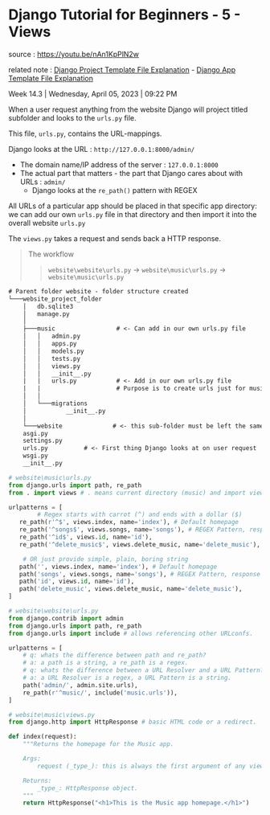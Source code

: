 # Django Tutorial for Beginners - 5 - Views

source : <https://youtu.be/nAn1KpPlN2w>

related note : [Django Project Template File Explanation](Django%20Project%20Template%20File%20Explanation.md) - [Django App Template File Explanation](Django%20App%20Template%20File%20Explanation.md)

Week 14.3 | Wednesday, April 05, 2023 | 09:22 PM

When a user request anything from the website Django will project titled subfolder
and looks to the `urls.py` file.

This file, `urls.py`, contains the URL-mappings.

Django looks at the URL : `http://127.0.0.1:8000/admin/`

- The domain name/IP address of the server : `127.0.0.1:8000`
- The actual part that matters - the part that Django cares about with URLs : `admin/`
  - Django looks at the `re_path()` pattern with REGEX

All URLs of a particular app should be placed in that specific app directory: we can add our own `urls.py` file in that directory and then import it into the overall website `urls.py`

The `views.py` takes a request and sends back a HTTP response.

> The workflow
>>`website\website\urls.py` -> `website\music\urls.py` -> `website\music\urls.py`

```txt
# Parent folder website - folder structure created
└───website_project_folder
    │   db.sqlite3
    │   manage.py
    │
    ├───music                 # <- Can add in our own urls.py file
    │   │   admin.py
    │   │   apps.py
    │   │   models.py
    │   │   tests.py
    │   │   views.py
    │   │   __init__.py
    |   |   urls.py           # <- Add in our own urls.py file
    |   |                     # Purpose is to create urls just for music
    │   │
    │   └───migrations
    │           __init__.py
	│
	└───website              # <- this sub-folder must be left the same
	asgi.py
	settings.py
	urls.py          # <- First thing Django looks at on user request
	wsgi.py
	__init__.py
```

```python
# website\music\urls.py
from django.urls import path, re_path
from . import views # . means current directory (music) and import views.py file

urlpatterns = [
		# Regex starts with carrot (^) and ends with a dollar ($)
   re_path(r'^$', views.index, name='index'), # Default homepage
   re_path('^songs$', views.songs, name='songs'), # REGEX Pattern, response
   re_path('^id$', views.id, name='id'),
   re_path('^delete_music$', views.delete_music, name='delete_music'),

	# OR just provide simple, plain, boring string
   path('', views.index, name='index'), # Default homepage
   path('songs', views.songs, name='songs'), # REGEX Pattern, response
   path('id', views.id, name='id'),
   path('delete_music', views.delete_music, name='delete_music'),
]
```

```python
# website\website\urls.py
from django.contrib import admin
from django.urls import path, re_path
from django.urls import include # allows referencing other URLconfs.

urlpatterns = [
    # q: whats the difference between path and re_path?
    # a: a path is a string, a re_path is a regex.
    # q: whats the difference between a URL Resolver and a URL Pattern?
    # a: a URL Resolver is a regex, a URL Pattern is a string.
    path('admin/', admin.site.urls),
    re_path(r'^music/', include('music.urls')),
]
```

```python
# website\music\views.py
from django.http import HttpResponse # basic HTML code or a redirect.

def index(request):
    """Returns the homepage for the Music app.

    Args:
        request (_type_): this is always the first argument of any view function.

    Returns:
        _type_: HttpResponse object.
    """
    return HttpResponse("<h1>This is the Music app homepage.</h1>")
```
